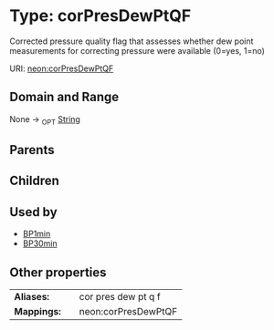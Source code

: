 
# Type: corPresDewPtQF


Corrected pressure quality flag that assesses whether dew point measurements for correcting pressure were available (0=yes, 1=no)

URI: [neon:corPresDewPtQF](https://data.neonscience.org/corPresDewPtQF)


## Domain and Range

None ->  <sub>OPT</sub> [String](types/String.md)

## Parents


## Children


## Used by

 * [BP1min](BP1min.md)
 * [BP30min](BP30min.md)

## Other properties

|  |  |  |
| --- | --- | --- |
| **Aliases:** | | cor pres dew pt q f |
| **Mappings:** | | neon:corPresDewPtQF |

